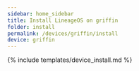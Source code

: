 ```yaml
---
sidebar: home_sidebar
title: Install LineageOS on griffin
folder: install
permalink: /devices/griffin/install
device: griffin
---
```

{% include templates/device_install.md %}
